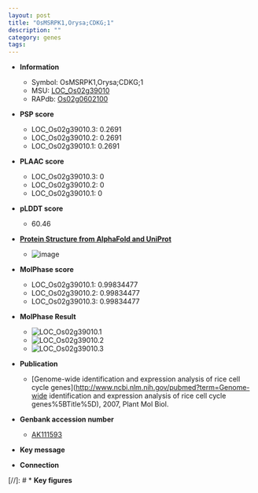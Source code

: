 ```yaml
---
layout: post
title: "OsMSRPK1,Orysa;CDKG;1"
description: ""
category: genes
tags: 
---
```


* **Information**  
    + Symbol: OsMSRPK1,Orysa;CDKG;1  
    + MSU: [LOC_Os02g39010](http://rice.plantbiology.msu.edu/cgi-bin/ORF_infopage.cgi?orf=LOC_Os02g39010)  
    + RAPdb: [Os02g0602100](http://rapdb.dna.affrc.go.jp/viewer/gbrowse_details/irgsp1?name=Os02g0602100)  

* **PSP score**  
    + LOC_Os02g39010.3: 0.2691 
    + LOC_Os02g39010.2: 0.2691 
    + LOC_Os02g39010.1: 0.2691 

* **PLAAC score**  
    + LOC_Os02g39010.3: 0 
    + LOC_Os02g39010.2: 0 
    + LOC_Os02g39010.1: 0 

* **pLDDT score**
    + 60.46

* **[Protein Structure from AlphaFold and UniProt](https://www.uniprot.org/uniprotkb/Q6K5F8/entry#structure)**
    + ![image](https://ricepsp.github.io/images/Q6/AF-Q6K5F8-F1.png)

* **MolPhase score**
    + LOC_Os02g39010.1: 0.99834477
    + LOC_Os02g39010.2: 0.99834477
    + LOC_Os02g39010.3: 0.99834477

* **MolPhase Result**
    + ![LOC_Os02g39010.1](https://304243504.github.io/Pictures/LOC_Os02g/LOC_Os02g39010.1.png)
    + ![LOC_Os02g39010.2](https://304243504.github.io/Pictures/LOC_Os02g/LOC_Os02g39010.2.png)
    + ![LOC_Os02g39010.3](https://304243504.github.io/Pictures/LOC_Os02g/LOC_Os02g39010.3.png)

* **Publication**  
    + [Genome-wide identification and expression analysis of rice cell cycle genes](http://www.ncbi.nlm.nih.gov/pubmed?term=Genome-wide identification and expression analysis of rice cell cycle genes%5BTitle%5D), 2007, Plant Mol Biol.

* **Genbank accession number**  
    + [AK111593](http://www.ncbi.nlm.nih.gov/nuccore/AK111593)

* **Key message**  

* **Connection**  

[//]: # * **Key figures**  


